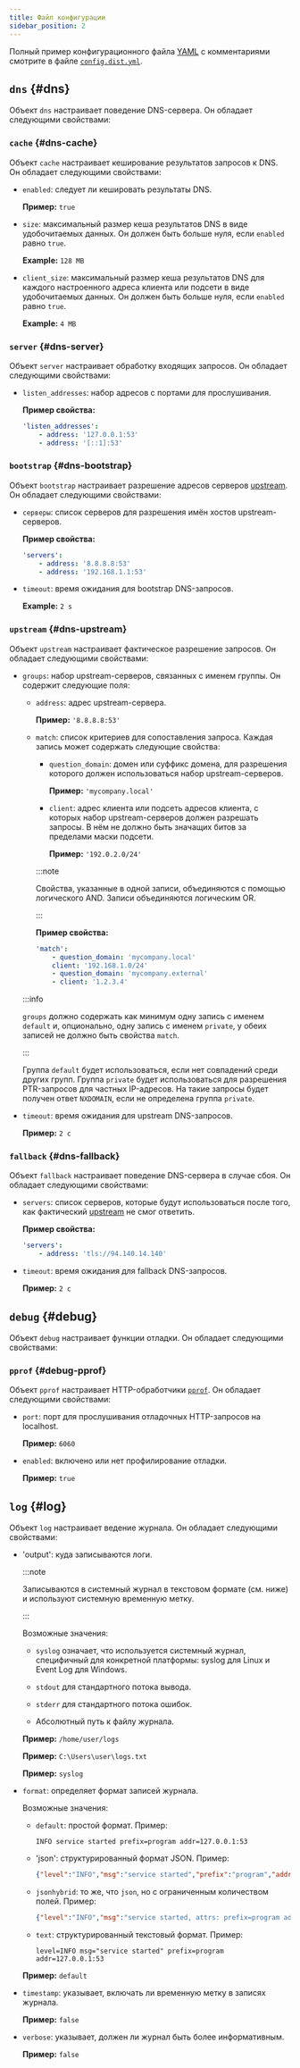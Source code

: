 ```yaml
---
title: Файл конфигурации
sidebar_position: 2
---
```


<!-- markdownlint-configure-file {"ul-indent":{"indent":4,"start_indent":2,"start_indented":true}} -->

Полный пример конфигурационного файла [YAML][yaml] с комментариями смотрите в файле [`config.dist.yml`][dist].

<!--
    TODO(a.garipov): Find ways to add IDs to individual list items.
-->

[dist]: https://github.com/AdguardTeam/AdGuardDNSClient/blob/master/config.dist.yaml
[yaml]: https://yaml.org/

## `dns` {#dns}

Объект `dns` настраивает поведение DNS-сервера. Он обладает следующими свойствами:

### `cache` {#dns-cache}

Объект `cache` настраивает кеширование результатов запросов к DNS. Он обладает следующими свойствами:

- `enabled`: следует ли кешировать результаты DNS.

  **Пример:** `true`

- `size`: максимальный размер кеша результатов DNS в виде удобочитаемых данных. Он должен быть больше нуля, если `enabled` равно `true`.

  **Example:** `128 MB`

- `client_size`: максимальный размер кеша результатов DNS для каждого настроенного адреса клиента или подсети в виде удобочитаемых данных. Он должен быть больше нуля, если `enabled` равно `true`.

  **Example:** `4 MB`

### `server` {#dns-server}

Объект `server` настраивает обработку входящих запросов. Он обладает следующими свойствами:

- `listen_addresses`: набор адресов с портами для прослушивания.

  **Пример свойства:**

  ```yaml
  'listen_addresses':
      - address: '127.0.0.1:53'
      - address: '[::1]:53'
  ```

### `bootstrap` {#dns-bootstrap}

Объект `bootstrap` настраивает разрешение адресов серверов [upstream](#dns-upstream). Он обладает следующими свойствами:

- `серверы`: список серверов для разрешения имён хостов upstream-серверов.

  **Пример свойства:**

  ```yaml
  'servers':
      - address: '8.8.8.8:53'
      - address: '192.168.1.1:53'
  ```

- `timeout`: время ожидания для bootstrap DNS-запросов.

  **Example:** `2 s`

### `upstream` {#dns-upstream}

Объект `upstream` настраивает фактическое разрешение запросов. Он обладает следующими свойствами:

- `groups`: набор upstream-серверов, связанных с именем группы. Он содержит следующие поля:

  - `address`: адрес upstream-сервера.

    **Пример:** `'8.8.8.8:53'`

  - `match`: список критериев для сопоставления запроса. Каждая запись может содержать следующие свойства:

    - `question_domain`: домен или суффикс домена, для разрешения которого должен использоваться набор upstream-серверов.

      **Пример:** `'mycompany.local'`

    - `client`: адрес клиента или подсеть адресов клиента, с которых набор upstream-серверов должен разрешать запросы. В нём не должно быть значащих битов за пределами маски подсети.

      **Пример:** `'192.0.2.0/24'`

    :::note

    Свойства, указанные в одной записи, объединяются с помощью логического AND. Записи объединяются логическим OR.

    :::

    **Пример свойства:**

    ```yaml
    'match':
        - question_domain: 'mycompany.local'
        client: '192.168.1.0/24'
        - question_domain: 'mycompany.external'
        - client: '1.2.3.4'
    ```

  :::info

  `groups` должно содержать как минимум одну запись с именем `default` и, опционально, одну запись с именем `private`, у обеих записей не должно быть свойства `match`.

  :::

  Группа `default` будет использоваться, если нет совпадений среди других групп. Группа `private` будет использоваться для разрешения PTR-запросов для частных IP-адресов. На такие запросы будет получен ответ `NXDOMAIN`, если не определена группа `private`.

- `timeout`: время ожидания для upstream DNS-запросов.

  **Пример:** `2 с`

### `fallback` {#dns-fallback}

Объект `fallback` настраивает поведение DNS-сервера в случае сбоя. Он обладает следующими свойствами:

- `servers`: список серверов, которые будут использоваться после того, как фактический [upstream](#dns-upstream) не смог ответить.

  **Пример свойства:**

  ```yaml
  'servers':
      - address: 'tls://94.140.14.140'
  ```

- `timeout`: время ожидания для fallback DNS-запросов.

  **Пример:** `2 с`

## `debug` {#debug}

Объект `debug` настраивает функции отладки. Он обладает следующими свойствами:

### `pprof` {#debug-pprof}

Объект `pprof` настраивает HTTP-обработчики [`pprof`][pkg-pprof]. Он обладает следующими свойствами:

- `port`: порт для прослушивания отладочных HTTP-запросов на localhost.

  **Пример:** `6060`

- `enabled`: включено или нет профилирование отладки.

  **Пример:** `true`

[pkg-pprof]: https://golang.org/pkg/net/http/pprof

## `log` {#log}

Объект `log` настраивает ведение журнала. Он обладает следующими свойствами:

- 'output': куда записываются логи.

  :::note

  Записываются в системный журнал в текстовом формате (см. ниже) и используют системную временную метку.

  :::

  Возможные значения:

  - `syslog` означает, что используется системный журнал, специфичный для конкретной платформы: syslog для Linux и Event Log для Windows.

  - `stdout` для стандартного потока вывода.

  - `stderr` для стандартного потока ошибок.

  - Абсолютный путь к файлу журнала.

  **Пример:** `/home/user/logs`

  **Пример:** `C:\Users\user\logs.txt`

  **Пример:** `syslog`

- `format`: определяет формат записей журнала.

  Возможные значения:

  - `default`: простой формат. Пример:

    ```none
    INFO service started prefix=program addr=127.0.0.1:53
    ```

  - 'json': структурированный формат JSON. Пример:

    ```json
    {"level":"INFO","msg":"service started","prefix":"program","addr":"127.0.0.1:53"}
    ```

  - `jsonhybrid`: то же, что `json`, но с ограниченным количеством полей. Пример:

    ```json
    {"level":"INFO","msg":"service started, attrs: prefix=program addr=127.0.0.1:53"}
    ```

  - `text`: структурированный текстовый формат. Пример:

    ```none
    level=INFO msg="service started" prefix=program addr=127.0.0.1:53
    ```

  **Пример:** `default`

- `timestamp`: указывает, включать ли временную метку в записях журнала.

  **Пример:** `false`

- `verbose`: указывает, должен ли журнал быть более информативным.

  **Пример:** `false`
